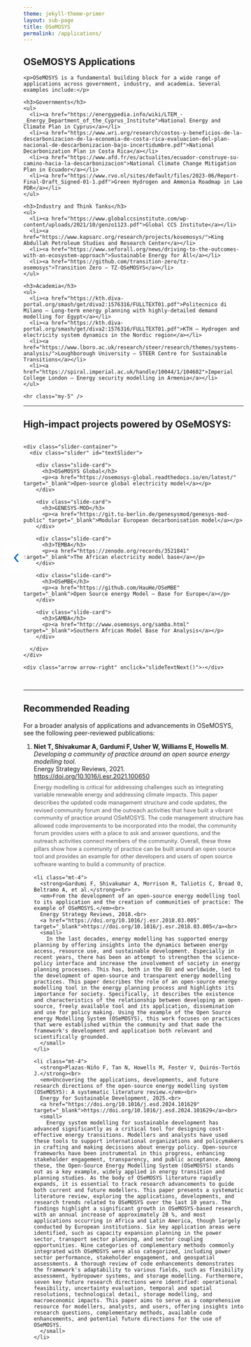 ```yaml
---
theme: jekyll-theme-primer
layout: sub-page
title: OSeMOSYS
permalink: /applications/
---
```

<section class="bg-gray-light container-lg p-responsive py-4 py-md-6 my-lg-6 fade-in-center">
  <div class="text-center fade-in-center">
 <h2 class="alt-h2 mb-4">OSeMOSYS Applications</h2>

    <p>OSeMOSYS is a fundamental building block for a wide range of applications across government, industry, and academia. Several examples include:</p>

    <h3>Governments</h3>
    <ul>
      <li><a href="https://energypedia.info/wiki/LTEM_-_Energy_Department_of_the_Cyprus_Institute">National Energy and Climate Plan in Cyprus</a></li>
      <li><a href="https://www.wri.org/research/costos-y-beneficios-de-la-descarbonizacion-de-la-economia-de-costa-rica-evaluacion-del-plan-nacional-de-descarbonizacion-bajo-incertidumbre.pdf">National Decarbonization Plan in Costa Rica</a></li>
      <li><a href="https://www.afd.fr/es/actualites/ecuador-construye-su-camino-hacia-la-descarbonizacion">National Climate Change Mitigation Plan in Ecuador</a></li>
      <li><a href="https://www.rvo.nl/sites/default/files/2023-06/Report-Final-Draft_Signed-01-1.pdf">Green Hydrogen and Ammonia Roadmap in Lao PDR</a></li>
    </ul>

    <h3>Industry and Think Tanks</h3>
    <ul>
      <li><a href="https://www.globalccsinstitute.com/wp-content/uploads/2021/10/genzo1123.pdf">Global CCS Institute</a></li>
      <li><a href="https://www.kapsarc.org/research/projects/kosemosys/">King Abdullah Petroleum Studies and Research Center</a></li>
      <li><a href="https://www.seforall.org/news/driving-to-the-outcomes-with-an-ecosystem-approach">Sustainable Energy for All</a></li>
      <li><a href="https://github.com/transition-zero/tz-osemosys">Transition Zero – TZ-OSeMOSYS</a></li>
    </ul>

    <h3>Academia</h3>
    <ul>
      <li><a href="https://kth.diva-portal.org/smash/get/diva2:1576316/FULLTEXT01.pdf">Politecnico di Milano – Long-term energy planning with highly-detailed demand modelling for Egypt</a></li>
      <li><a href="https://kth.diva-portal.org/smash/get/diva2:1576316/FULLTEXT01.pdf">KTH – Hydrogen and electricity system dynamics in the Nordic region</a></li>
      <li><a href="https://www.lboro.ac.uk/research/steer/research/themes/systems-analysis/">Loughborough University – STEER Centre for Sustainable Transitions</a></li>
      <li><a href="https://spiral.imperial.ac.uk/handle/10044/1/104682">Imperial College London – Energy security modelling in Armenia</a></li>
    </ul>

    <hr class="my-5" />
 </div>
</section>

  <hr>

  <div class="col-lg-10 mx-auto text-left">
    <h2 class="alt-h2">High-impact projects powered by OSeMOSYS:</h2>
  </div>

  <div class="slider-wrapper my-5">
    <div class="arrow arrow-left" onclick="slideTextPrev()">‹</div>

    <div class="slider-container">
      <div class="slider" id="textSlider">

        <div class="slide-card">
          <h3>OSeMOSYS Global</h3>
          <p><a href="https://osemosys-global.readthedocs.io/en/latest/" target="_blank">Open-source global electricity model</a></p>
        </div>

        <div class="slide-card">
          <h3>GENESYS-MOD</h3>
          <p><a href="https://git.tu-berlin.de/genesysmod/genesys-mod-public" target="_blank">Modular European decarbonisation model</a></p>
        </div>

        <div class="slide-card">
          <h3>TEMBA</h3>
          <p><a href="https://zenodo.org/records/3521841" target="_blank">The African electricity model base</a></p>
        </div>

        <div class="slide-card">
          <h3>OSeMBE</h3>
          <p><a href="https://github.com/HauHe/OSeMBE" target="_blank">Open Source energy Model – Base for Europe</a></p>
        </div>

        <div class="slide-card">
          <h3>SAMBA</h3>
          <p><a href="http://www.osemosys.org/samba.html" target="_blank">Southern African Model Base for Analysis</a></p>
        </div>

      </div>
    </div>

    <div class="arrow arrow-right" onclick="slideTextNext()">›</div>
  </div>

  <div class="slider-dots text-center mt-3" id="sliderDots"></div>

  <hr>

  <div class="col-lg-10 mx-auto text-left">
  <h2 class="alt-h2">Recommended Reading</h2>
  <p>For a broader analysis of applications and advancements in OSeMOSYS, see the following peer-reviewed publications:</p>

  <ol>
    <li>
      <strong>Niet T, Shivakumar A, Gardumi F, Usher W, Williams E, Howells M.</strong><br>
      <em>Developing a community of practice around an open source energy modelling tool.</em><br>
      Energy Strategy Reviews, 2021.<br>
      <a href="https://doi.org/10.1016/j.esr.2021.100650" target="_blank">https://doi.org/10.1016/j.esr.2021.100650</a><br>
      <small>
        Energy modelling is critical for addressing challenges such as integrating variable renewable energy and addressing climate impacts. This paper describes the updated code management structure and code updates, the revised community forum and the outreach activities that have built a vibrant community of practice around OSeMOSYS. The code management structure has allowed code improvements to be incorporated into the model, the community forum provides users with a place to ask and answer questions, and the outreach activities connect members of the community. Overall, these three pillars show how a community of practice can be built around an open source tool and provides an example for other developers and users of open source software wanting to build a community of practice.
      </small>
    </li>

    <li class="mt-4">
      <strong>Gardumi F, Shivakumar A, Morrison R, Taliotis C, Broad O, Beltramo A, et al.</strong><br>
      <em>From the development of an open-source energy modelling tool to its application and the creation of communities of practice: The example of OSeMOSYS.</em><br>
      Energy Strategy Reviews, 2018.<br>
      <a href="https://doi.org/10.1016/j.esr.2018.03.005" target="_blank">https://doi.org/10.1016/j.esr.2018.03.005</a><br>
      <small>
        In the last decades, energy modelling has supported energy planning by offering insights into the dynamics between energy access, resource use, and sustainable development. Especially in recent years, there has been an attempt to strengthen the science-policy interface and increase the involvement of society in energy planning processes. This has, both in the EU and worldwide, led to the development of open-source and transparent energy modelling practices. This paper describes the role of an open-source energy modelling tool in the energy planning process and highlights its importance for society. Specifically, it describes the existence and characteristics of the relationship between developing an open-source, freely available tool and its application, dissemination and use for policy making. Using the example of the Open Source energy Modelling System (OSeMOSYS), this work focuses on practices that were established within the community and that made the framework's development and application both relevant and scientifically grounded.
      </small>
    </li>

    <li class="mt-4">
      <strong>Plazas-Niño F, Tan N, Howells M, Foster V, Quirós-Tortós J.</strong><br>
      <em>Uncovering the applications, developments, and future research directions of the open-source energy modelling system (OSeMOSYS): A systematic literature review.</em><br>
      Energy for Sustainable Development, 2025.<br>
      <a href="https://doi.org/10.1016/j.esd.2024.101629" target="_blank">https://doi.org/10.1016/j.esd.2024.101629</a><br>
      <small>
        Energy system modelling for sustainable development has advanced significantly as a critical tool for designing cost-effective energy transitions. Modellers and analysts have used these tools to support international organizations and policymakers in crafting and making decisions about energy policy. Open-source frameworks have been instrumental in this progress, enhancing stakeholder engagement, transparency, and public acceptance. Among these, the Open-Source Energy Modelling System (OSeMOSYS) stands out as a key example, widely applied in energy transition and planning studies. As the body of OSeMOSYS literature rapidly expands, it is essential to track research advancements to guide both current and future modellers. This paper presents a systematic literature review, exploring the applications, developments, and research trends related to OSeMOSYS over the last 10 years. The findings highlight a significant growth in OSeMOSYS-based research, with an annual increase of approximately 28 %, and most applications occurring in Africa and Latin America, though largely conducted by European institutions. Six key application areas were identified, such as capacity expansion planning in the power sector, transport sector planning, and sector coupling opportunities. Nine categories of complementary methods commonly integrated with OSeMOSYS were also categorized, including power sector performance, stakeholder engagement, and geospatial assessments. A thorough review of code enhancements demonstrates the framework's adaptability to various fields, such as flexibility assessment, hydropower systems, and storage modelling. Furthermore, seven key future research directions were identified: operational feasibility, uncertainty evaluation, temporal and spatial resolutions, technological detail, storage modelling, and macroeconomic impacts. This paper aims to serve as a comprehensive resource for modellers, analysts, and users, offering insights into research questions, complementary methods, available code enhancements, and potential future directions for the use of OSeMOSYS.
      </small>
    </li>
  </ol>
</div>

<Style>
ol li small {
  display: block;
  margin-top: 0.5rem;
  color: #555;
  font-size: 0.9em;
  line-height: 1.4;
}
<style>

  <p class="mt-5"><a href="mailto:contact@osemosys.org">Have an application to showcase? Let us know →</a></p>

</div>
</section>

<!-- STYLES -->
<style>
.fade-in-center {
  opacity: 0;
  transform: translateY(20px);
  animation: fadeInUp 1s ease forwards;
}
@keyframes fadeInUp {
  to {
    opacity: 1;
    transform: translateY(0);
  }
}

.slider-wrapper {
  position: relative;
  max-width: 800px;
  margin: 0 auto;
  display: flex;
  align-items: center;
}
.slider-container {
  overflow: hidden;
  width: 100%;
  border-radius: 12px;
}
.slider {
  display: flex;
  transition: transform 0.6s ease-in-out;
}
.slide-card {
  min-width: 100%;
  padding: 2rem;
  background: #f9f9f9;
  border-left: 5px solid #0066cc;
  box-shadow: 0 0 5px rgba(0,0,0,0.1);
  text-align: center;
}
.slide-card h3 {
  margin-bottom: 0.5rem;
}
.slide-card a {
  color: #0066cc;
  text-decoration: none;
  font-weight: 500;
}
.slide-card a:hover {
  text-decoration: underline;
}

.arrow {
  font-size: 2.5rem;
  cursor: pointer;
  user-select: none;
  padding: 0.5rem 1rem;
  color: #0066cc;
  background: #ffffffaa;
  border-radius: 6px;
  transition: background 0.3s ease;
}
.arrow:hover {
  background: #ffffff;
}
.arrow-left {
  position: absolute;
  left: -40px;
}
.arrow-right {
  position: absolute;
  right: -40px;
}

.slider-dots {
  display: flex;
  justify-content: center;
  gap: 10px;
  margin-top: 1rem;
}
.slider-dots .dot {
  width: 12px;
  height: 12px;
  background-color: #ccc;
  border-radius: 50%;
  cursor: pointer;
  transition: background-color 0.3s ease;
}
.slider-dots .dot.active {
  background-color: #0066cc;
}
</style>

<!-- SCRIPT -->
<script>
let slideIndex = 0;
const textSlider = document.getElementById("textSlider");
const textSlides = textSlider.children.length;
const dotsContainer = document.getElementById("sliderDots");

function updateSlider() {
  textSlider.style.transform = `translateX(-${slideIndex * 100}%)`;
  updateDots();
}

function slideTextNext() {
  slideIndex = (slideIndex + 1) % textSlides;
  updateSlider();
}

function slideTextPrev() {
  slideIndex = (slideIndex - 1 + textSlides) % textSlides;
  updateSlider();
}

function createDots() {
  for (let i = 0; i < textSlides; i++) {
    const dot = document.createElement("span");
    dot.classList.add("dot");
    dot.addEventListener("click", () => {
      slideIndex = i;
      updateSlider();
    });
    dotsContainer.appendChild(dot);
  }
}

function updateDots() {
  const dots = document.querySelectorAll(".slider-dots .dot");
  dots.forEach((dot, i) => {
    dot.classList.toggle("active", i === slideIndex);
  });
}

let sliderInterval = setInterval(slideTextNext, 4000);
textSlider.parentElement.addEventListener("mouseenter", () => clearInterval(sliderInterval));
textSlider.parentElement.addEventListener("mouseleave", () => sliderInterval = setInterval(slideTextNext, 4000));

createDots();
updateSlider();
</script>
